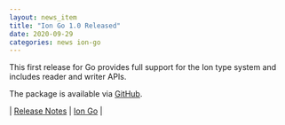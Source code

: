 ```yaml
---
layout: news_item
title: "Ion Go 1.0 Released"
date: 2020-09-29
categories: news ion-go
---
```

This first release for Go provides full support for the Ion type system and includes reader and writer APIs.

The package is available via [GitHub](https://github.com/amazon-ion/ion-go).

| [Release Notes](https://github.com/amazon-ion/ion-go/releases/tag/v1.0.0) | [Ion Go](https://github.com/amazon-ion/ion-go) |

